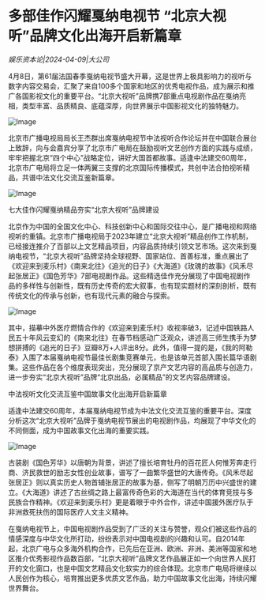 # 多部佳作闪耀戛纳电视节 “北京大视听”品牌文化出海开启新篇章

*娱乐资本论|2024-04-09|大公司*

4月8日，第61届法国春季戛纳电视节盛大开幕，这是世界上极具影响力的视听与数字内容交易会，汇聚了来自100多个国家和地区的优秀电视作品，成为展示和推广各国影视文化的重要平台。“北京大视听”品牌携7部重点电视剧作品在戛纳亮相，类型丰富、品质精良、底蕴深厚，向世界展示中国影视文化的独特魅力。

![Image](http://static.ylzbl.com/uploads/ueditor/php/upload/image/20240409/1712653434224828.png)

北京市广播电视局局长王杰群出席戛纳电视节中法视听合作论坛并在中国联合展台上致辞，向与会嘉宾分享了北京市广电局在鼓励视听文艺创作方面的实践与成绩，牢牢把握北京“四个中心”战略定位，讲好大国首都故事。适逢中法建交60周年，北京市广电局将立足一体两翼三支撑的北京国际传播模式，共创中法合拍视听精品，共谱中法文化交流互鉴新篇章。

![Image](http://static.ylzbl.com/uploads/ueditor/php/upload/image/20240409/1712653434771161.png)

七大佳作闪耀戛纳精品夯实“北京大视听”品牌建设

北京作为中国的全国文化中心、科技创新中心和国际交往中心，是广播电视和网络视听的重镇。北京市广播电视局于2023年建立“北京大视听”精品创作工作机制，已经接连推介了百部以上文艺精品项目，内容品质持续引领文艺市场。这次来到戛纳电视节，“北京大视听”品牌坚持全球视野、国家站位、首善标准，重点展出了《欢迎来到麦乐村》《南来北往》《追光的日子》《大海道》《玫瑰的故事》《风禾尽起张居正》《国色芳华》7部电视剧作品。这些精选佳作充分展现了中国电视剧作品的多样性与创新性，既有历史传奇的宏大叙事，也有现实题材的深刻剖析，既有传统文化的传承与创新，也有现代元素的融合与探索。

![Image](http://static.ylzbl.com/uploads/ueditor/php/upload/image/20240409/1712653436971123.png)

其中，描摹中外医疗燃情合作的《欢迎来到麦乐村》收视率破3，记述中国铁路人民五十年风云变幻的《南来北往》在春节档感动广泛观众，讲述高三师生携手为梦想拼搏的《追光的日子》豆瓣8万+人评出8分。此外，值得一提的是，《我的阿勒泰》入围了本届戛纳电视节最佳长剧集竞赛单元，也是该单元首部入围长篇华语剧集。这些作品在各个维度表现突出，充分展现了京产文艺内容的高品质与创造力，进一步夯实“北京大视听”品牌“北京出品，必属精品”的文艺内容品牌建设。

中法视听文化交流互鉴中国故事文化出海开启新篇章

适逢中法建交60周年，本届戛纳电视节成为中法文化交流互鉴的重要平台。深度分析这次“北京大视听”品牌于戛纳电视节展出的电视剧作品，均展现了中华文化的不同侧面，成为中国故事文化出海的重要实践。

![Image](http://static.ylzbl.com/uploads/ueditor/php/upload/image/20240409/1712653440351798.png)

古装剧《国色芳华》以唐朝为背景，讲述了擅长培育牡丹的百花匠人何惟芳奔走行商、济民救世的励志女性创业故事，谱写了一曲繁华盛世的大唐传奇。《风禾尽起张居正》则以真实历史人物首辅张居正的故事为基，侧写了明朝万历中兴盛世的建立。《大海道》讲述了古丝绸之路上最富传奇色彩的大海道在当代的体育竞技与多民族合作精神。《欢迎来到麦乐村》更是着眼于中外合作，讲述中国援外医疗队于非洲救死扶伤的国际医疗人文主义精神。

在戛纳电视节上，中国电视剧作品受到了广泛的关注与赞誉，观众们被这些作品的情感深度与中华文化所打动，纷纷表示对中国电视剧的兴趣和认可。自2014年起，北京广电与众多海外机构合作，已先后在亚洲、欧洲、非洲、美洲等国家和地区推介优秀影视作品数百部，“北京大视听”品牌文艺作品展正如一个向世界人民打开的文化窗口，也是中国文艺精品文化软实力的综合体现。北京市广电局将继续以人民创作为核心，培育推出更多优质文艺作品，助力中国故事文化出海，持续闪耀世界舞台。


